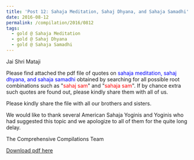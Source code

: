 ```yaml
---
title: 'Post 12: Sahaja Meditation, Sahaj Dhyana, and Sahaja Samadhi'
date: 2016-08-12
permalink: /compilation/2016/0812
tags:
  - gold @ Sahaja Meditation
  - gold @ Sahaj Dhyana
  - gold @ Sahaja Samadhi
---
```

Jai Shri Mataji

Please find attached the pdf file of quotes on <font color="blue">sahaja meditation, sahaj dhyana, and sahaja samadhi</font> obtained by searching for all possible root combinations such as "<font color="red">sahaj sam</font>" and "<font color="red">sahaja sam</font>". If by chance extra such quotes are found out, please kindly share them with all of us.<br>

Please kindly share the file with all our brothers and sisters. 

We would like to thank several American Sahaja Yoginis and Yoginis who had suggested this topic and we apologize to all of them for the quite long delay. 

The Comprehensive Compilations Team

[Download pdf here](http://seven-teams.github.io/files/Sahaja_Meditation_Sahaj_Dhyana_and_Sahaja_Samadhi.pdf)